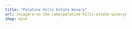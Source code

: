 ```yaml
---
title: "Palatine Hills Estate Winery"
url: /niagara-on-the-lake/palatine-hills-estate-winery/
shop: wine
---
```

